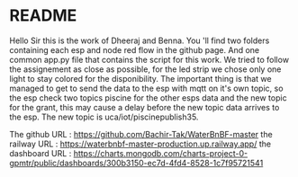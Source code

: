 # README

Hello Sir this is the work of Dheeraj and Benna.
You 'll find two folders containing each esp and node red flow in the github page.
And one common app.py file that contains the script for this work.
We tried to follow the assignement as close as possible, for the led strip we chose only one light to stay colored for the disponibility.
The important thing is that we managed to get to send the data to the esp with mqtt on it's own topic, so the esp check two topics piscine for the other esps data and the new topic for the grant, this may cause a delay before the new topic data arrives to the esp.
The new topic is uca/iot/piscinepublish35.

The github URL : https://github.com/Bachir-Tak/WaterBnBF-master
the railway URL : https://waterbnbf-master-production.up.railway.app/
the dashboard URL : https://charts.mongodb.com/charts-project-0-gpmtr/public/dashboards/300b3150-ec7d-4fd4-8528-1c7f95721541

